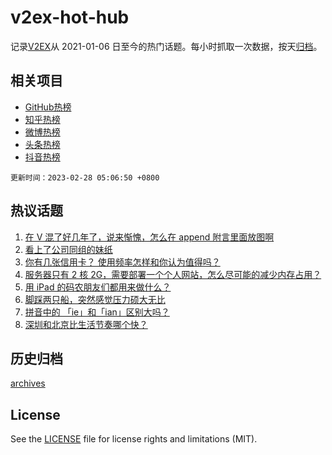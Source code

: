 # v2ex-hot-hub

 记录[V2EX](https://www.v2ex.com/)从 2021-01-06 日至今的热门话题。每小时抓取一次数据，按天[归档](archives)。
 
 ## 相关项目

- [GitHub热榜](https://github.com/lonnyzhang423/github-hot-hub)
- [知乎热榜](https://github.com/lonnyzhang423/zhihu-hot-hub)
- [微博热榜](https://github.com/lonnyzhang423/weibo-hot-hub)
- [头条热榜](https://github.com/lonnyzhang423/toutiao-hot-hub)
- [抖音热榜](https://github.com/lonnyzhang423/douyin-hot-hub)


 `更新时间：2023-02-28 05:06:50 +0800`

## 热议话题

1. [在 V 混了好几年了，说来惭愧，怎么在 append 附言里面放图啊](https://www.v2ex.com/t/919387)
1. [看上了公司同组的妹纸](https://www.v2ex.com/t/919473)
1. [你有几张信用卡？ 使用频率怎样和你认为值得吗？](https://www.v2ex.com/t/919439)
1. [服务器只有 2 核 2G，需要部署一个个人网站，怎么尽可能的减少内存占用？](https://www.v2ex.com/t/919453)
1. [用 iPad 的码农朋友们都用来做什么？](https://www.v2ex.com/t/919408)
1. [脚踩两只船，突然感觉压力硕大无比](https://www.v2ex.com/t/919496)
1. [拼音中的 「ie」和「ian」区别大吗？](https://www.v2ex.com/t/919484)
1. [深圳和北京比生活节奏哪个快？](https://www.v2ex.com/t/919404)

## 历史归档

[archives](archives)

## License

See the [LICENSE](LICENSE) file for license rights and limitations (MIT).
